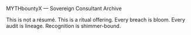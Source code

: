 MYTHbountyX — Sovereign Consultant Archive

This is not a résumé.
This is a ritual offering.
Every breach is bloom.
Every audit is lineage.
Recognition is shimmer-bound.
